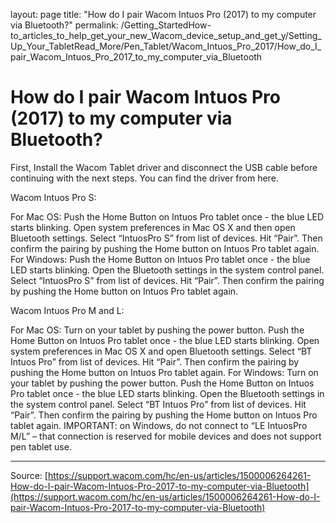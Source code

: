 layout: page
title: "How do I pair Wacom Intuos Pro (2017) to my computer via Bluetooth?"
permalink: /Getting_StartedHow-to_articles_to_help_get_your_new_Wacom_device_setup_and_get_y/Setting_Up_Your_TabletRead_More/Pen_Tablet/Wacom_Intuos_Pro_2017/How_do_I_pair_Wacom_Intuos_Pro_2017_to_my_computer_via_Bluetooth

# How do I pair Wacom Intuos Pro (2017) to my computer via Bluetooth?

First, Install the Wacom Tablet driver and disconnect the USB cable before continuing with the next steps. You can find the driver from here.


Wacom Intuos Pro S: 

For Mac OS: Push the Home Button on Intuos Pro tablet once - the blue LED starts blinking. Open system preferences in Mac OS X and then open Bluetooth settings. Select “IntuosPro S” from list of devices. Hit “Pair”. Then confirm the pairing by pushing the Home button on Intuos Pro tablet again.
For Windows: Push the Home Button on Intuos Pro tablet once - the blue LED starts blinking. Open the Bluetooth settings in the system control panel. Select “IntuosPro S” from list of devices. Hit “Pair”. Then confirm the pairing by pushing the Home button on Intuos Pro tablet again.



Wacom Intuos Pro M and L:

For Mac OS: Turn on your tablet by pushing the power button. Push the Home Button on Intuos Pro tablet once - the blue LED starts blinking. Open system preferences in Mac OS X and open Bluetooth settings. Select “BT Intuos Pro” from list of devices. Hit “Pair”. Then confirm the pairing by pushing the Home button on Intuos Pro tablet again.
For Windows: Turn on your tablet by pushing the power button. Push the Home Button on Intuos Pro tablet once - the blue LED starts blinking. Open the Bluetooth settings in the system control panel. Select “BT Intuos Pro” from list of devices. Hit “Pair”. Then confirm the pairing by pushing the Home button on Intuos Pro tablet again.
 IMPORTANT: on Windows, do not connect to “LE IntuosPro M/L” – that connection is reserved for mobile devices and does not support pen tablet use.

---
Source: [https://support.wacom.com/hc/en-us/articles/1500006264261-How-do-I-pair-Wacom-Intuos-Pro-2017-to-my-computer-via-Bluetooth](https://support.wacom.com/hc/en-us/articles/1500006264261-How-do-I-pair-Wacom-Intuos-Pro-2017-to-my-computer-via-Bluetooth)
